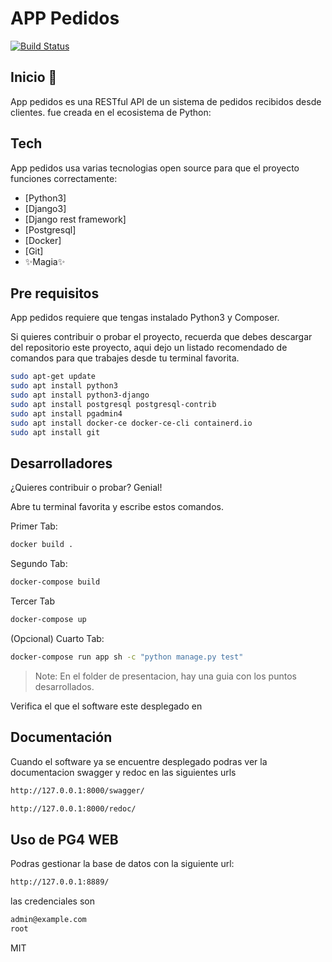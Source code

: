 # APP Pedidos

[![Build Status](https://travis-ci.org/joemccann/dillinger.svg?branch=master)](https://travis-ci.org/joemccann/dillinger)

 ## Inicio 🚀 
App pedidos es una RESTful API de un sistema de pedidos recibidos desde clientes. fue creada en el ecosistema de Python:


## Tech

App pedidos usa varias tecnologias open source para que el proyecto funciones correctamente:

- [Python3]
- [Django3]
- [Django rest framework]
- [Postgresql]
- [Docker]
- [Git]
- ✨Magia✨

## Pre requisitos

App pedidos requiere que tengas instalado Python3 y Composer.

Si quieres contribuir o probar el proyecto, recuerda que debes descargar del repositorio este proyecto, aqui dejo un listado recomendado de comandos para que trabajes desde tu terminal favorita.

```sh
sudo apt-get update
sudo apt install python3
sudo apt install python3-django
sudo apt install postgresql postgresql-contrib
sudo apt install pgadmin4
sudo apt install docker-ce docker-ce-cli containerd.io
sudo apt install git
```

## Desarrolladores

¿Quieres contribuir o probar? Genial!

Abre tu terminal favorita y escribe estos comandos.

Primer Tab:

```sh
docker build .
```

Segundo Tab:

```sh
docker-compose build
```

Tercer Tab
```sh
docker-compose up
```

(Opcional) Cuarto Tab:

```sh
docker-compose run app sh -c "python manage.py test"
```

> Note: En el folder de presentacion, hay una guia con los puntos desarrollados.

Verifica el que el software este desplegado en


## Documentación

Cuando el software ya se encuentre desplegado podras ver la documentacion swagger y redoc en las siguientes urls

```sh
http://127.0.0.1:8000/swagger/
```
```sh
http://127.0.0.1:8000/redoc/
```

## Uso de PG4 WEB
Podras gestionar la base de datos con la siguiente url:
```sh
http://127.0.0.1:8889/
```
las credenciales son
```sh
admin@example.com
root
```
MIT
